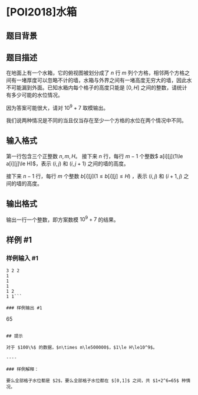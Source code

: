 # [POI2018]水箱

## 题目背景



## 题目描述

在地面上有一个水箱，它的俯视图被划分成了 $n$ 行 $m$ 列个方格，相邻两个方格之间有一堵厚度可以忽略不计的墙，水箱与外界之间有一堵高度无穷大的墙，因此水不可能漏到外面。已知水箱内每个格子的高度只能是 $[0,H]$ 之间的整数，请统计有多少可能的水位情况。

因为答案可能很大，请对 $10^9+7$ 取模输出。

我们说两种情况是不同的当且仅当存在至少一个方格的水位在两个情况中不同。

## 输入格式

第一行包含三个正整数 $n,m,H$。
接下来 $n$ 行，每行 $m-1$ 个整数$ a[i][j](1\le a[i][j]\le H)$，表示 $(i,j)$ 和 $(i,j+1)$ 之间的墙的高度。

接下来 $n-1$ 行，每行 $m$ 个整数 $b[i][j](1\le b[i][j]\le H)$ ，表示 $(i,j)$ 和 $(i+1,j)$ 之间的墙的高度。

## 输出格式

输出一行一个整数，即方案数模 $10^9+7$ 的结果。

## 样例 #1

### 样例输入 #1
```
3 2 2
1
1
1
1 2
1 1```

### 样例输出 #1

```
65
```

## 提示

对于 $100\%$ 的数据，$n\times m\le500000$，$1\le H\le10^9$。

----

### 样例解释：

要么全部格子水位都是 $2$，要么全部格子水位都在 $[0,1]$ 之间，共 $1+2^6=65$ 种情况。
